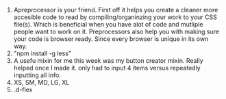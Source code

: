 1. Apreprocessor is your friend. First off it helps you create a cleaner more accesible code to read by compiling/organinzing your work to your CSS file(s). Which is beneficial when you have alot of code and mutliple people want to work on it. Preprocessors also help you with making sure your code is browser ready. Since every browser is unique in its own way.
2. "npm install -g less"
3. A usefu mixin for me this week was my button creator mixin. Really helped once I made it. only had to input 4 items versus repeatedly inputting all info. 
4. XS, SM, MD, LG, XL
5. .d-flex